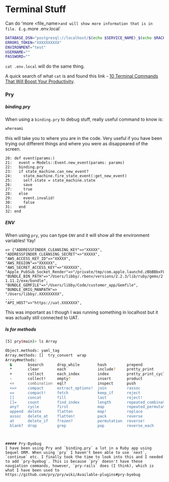 # Terminal Stuff

Can do 'more <file_name>` and will show more information that is in file.
E.g.
`more .env.local`

```bash
DATABASE_DSN="postgresql://localhost/$(echo $SERVICE_NAME)_$(echo $RACK_ENV)"
ERRORS_TOKEN="XXXXXXXXXX"
ENVIRONMENT="test"
USERNAME=""
PASSWORD=""
```
`cat .env.local` will do the same thing.

A quick search of what `cat` is and found this link - [10 Terminal Commands That Will Boost Your Productivity](http://code.tutsplus.com/articles/10-terminal-commands-that-will-boost-your-productivity--net-14105).


### Pry
##### binding.pry
When using a `binding.pry` to debug stuff, really useful command to know is:
```bash
whereami
```
this will take you to where you are in the code. Very useful if you have been trying out different things and where you were as disappeared of the screen.

```
20: def event(params:)
21:   event = Models::Event.new_event(params: params)
22:   binding.pry
23:   if state_machine.can_new_event?
24:     state_machine.fire_state_event(:get_new_event)
25:     self.state = state_machine.state
26:     save
27:     true
28:   else
29:     event.invalid!
30:     false
31:   end
32: end
```

##### ENV
When using `pry`, you can type `ENV` and it will show all the environment variables! Yay!

```
=> {"ADDRESSFINDER_CLEANSING_KEY"=>"XXXXX",
"ADDRESSFINDER_CLEANSING_SECRET"=>"XXXXX",
"AWS_ACCESS_KEY_ID"=>"XXXXX",
"AWS_REGION"=>"XXXXXX",
"AWS_SECRET_ACCESS_KEY"=>"XXXXXX",
"Apple_PubSub_Socket_Render"=>"/private/tmp/com.apple.launchd.zBbBBbxFLf/Render",
"BUNDLE_BIN_PATH"=>"/Users/libby/.rbenv/versions/2.2.3/lib/ruby/gems/2.2.0/gems/bundler-1.11.2/exe/bundle",
"BUNDLE_GEMFILE"=>"/Users/libby/Code/customer_app/Gemfile",
"BUNDLE_ORIG_MANPATH"=>
"/Users/libby/.XXXXXXXXX",
....
"API_HOST"=>"https://uat.XXXXXXX",
```

This was important as I though I was running something in localhost but it was actually still connected to UAT.

##### ls for methods

```bash
[5] pry(main)> ls Array

Object.methods: yaml_tag
Array.methods: []  try_convert  wrap
Array#methods:
  &       bsearch      drop_while        hash         prepend               rindex     sort!           to_xml
  *       clear        each              include?     pretty_print          rotate     sort_by!        transpose
  +       collect      each_index        index        pretty_print_cycle    rotate!    take            uniq
  -       collect!     empty?            insert       product               sample     take_while      uniq!
  <<      combination  eql?              inspect      push                  select     to_a            unshift
  <=>     compact      extract_options!  join         rassoc                select!    to_ary          values_at
  ==      compact!     fetch             keep_if      reject                shelljoin  to_csv          zip
  []      concat       fill              last         reject!               shift      to_default_s    |
  []=     count        find_index        length       repeated_combination  shuffle    to_formatted_s
  any?    cycle        first             map          repeated_permutation  shuffle!   to_h
  append  delete       flatten           map!         replace               size       to_param
  assoc   delete_at    flatten!          pack         reverse               slice      to_query
  at      delete_if    frozen?           permutation  reverse!              slice!     to_s
  blank?  drop         grep              pop          reverse_each          sort       to_sentence
```
```


##### Pry-Byebug
I have been using Pry and `binding.pry` a lot in a Ruby app using Sequel ORM. When using `pry` I haven't been able to use `next`, `continue` etc. I finally took the time to look into this and I needed to add `pry-byebug`. This is because `pry` doesn't have these navgiation commands, however, `pry-rails` does (I think), which is what I have been used to
https://github.com/pry/pry/wiki/Available-plugins#pry-byebug
